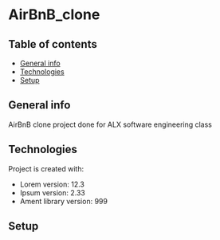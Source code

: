 # AirBnB_clone

## Table of contents
* [General info](#general-info)
* [Technologies](#technologies)
* [Setup](#setup)

## General info
AirBnB clone project done for ALX software engineering class

## Technologies
Project is created with:
* Lorem version: 12.3
* Ipsum version: 2.33
* Ament library version: 999

## Setup